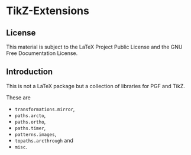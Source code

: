 # TikZ-Extensions

## License

This material is subject to the LaTeX Project Public License and the GNU Free Documentation License.

## Introduction

This is not a LaTeX package but a collection of libraries for PGF and TikZ.

These are

 * `transformations.mirror`,
 * `paths.arcto`,
 * `paths.ortho`,
 * `paths.timer`,
 * `patterns.images`,
 * `topaths.arcthrough` and
 * `misc`.